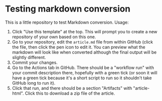 # Testing markdown conversion

This is a little repository to test Markdown conversion. Usage:

1. Click "Use this template" at the top. This will prompt you to create a new repository of your own based on this one.
2. Go to your repository, edit the ``article.md`` file from within GitHub (click the file, then click the pen icon to edit it. You can preview what the markdown will look like when converted although the final output will be slightly different.
3. Commit your changes.
4. Go to the Actions tab in GitHub. There should be a "workflow run" with your commit description there, hopefully with a green tick (or soon it will have a green tick because it's a short script to run so it shouldn't take GitHub long to run it).
5. Click that run, and there should be a section "Artifacts" with "article-html". Click this to download a zip file of the article.
